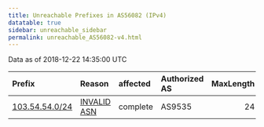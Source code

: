 ```yaml
---
title: Unreachable Prefixes in AS56082 (IPv4)
datatable: true
sidebar: unreachable_sidebar
permalink: unreachable_AS56082-v4.html
---
```


Data as of 2018-12-22 14:35:00 UTC


<div class="datatable-begin"></div>

| Prefix                                                 | Reason                                                                                                | affected   | Authorized AS   |   MaxLength | Anchor                                       |   unreachable /24s |
|:-------------------------------------------------------|:------------------------------------------------------------------------------------------------------|:-----------|:----------------|------------:|:---------------------------------------------|-------------------:|
| [103.54.54.0/24](https://stat.ripe.net/103.54.54.0/24) | [INVALID ASN](https://rpki-validator.ripe.net/announcement-preview?asn=AS56082&prefix=103.54.54.0/24) | complete   | AS9535          |          24 | [APNIC](unreachable_APNIC_RPKI_Root-v4.html) |                  1 |

<div class="datatable-end"></div>